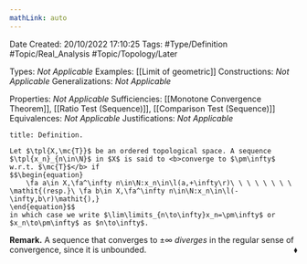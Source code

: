 ```yaml
---
mathLink: auto
---
```


<div class="topSpace"></div>

Date Created: 20/10/2022 17:10:25
Tags: #Type/Definition #Topic/Real_Analysis #Topic/Topology/Later

Types: <i>Not Applicable</i>
Examples: [[Limit of geometric]]
Constructions: <i>Not Applicable</i>
Generalizations: <i>Not Applicable</i>

Properties: <i>Not Applicable</i>
Sufficiencies: [[Monotone Convergence Theorem]], [[Ratio Test (Sequence)]], [[Comparison Test (Sequence)]]
Equivalences: <i>Not Applicable</i>
Justifications: <i>Not Applicable</i>

``` ad-Definition
title: Definition.

Let $\tpl{X,\mc{T}}$ be an ordered topological space. A sequence $\tpl{x_n}_{n\in\N}$ in $X$ is said to <b>converge to $\pm\infty$ w.r.t. $\mc{T}$</b> if
$$\begin{equation}
    \fa a\in X,\fa^\infty n\in\N:x_n\in\l(a,+\infty\r)\ \ \ \ \ \ \ \ \mathit{(resp.}\ \fa b\in X,\fa^\infty n\in\N:x_n\in\l(-\infty,b\r)\mathit{),}
\end{equation}$$
in which case we write $\lim\limits_{n\to\infty}x_n=\pm\infty$ or $x_n\to\pm\infty$ as $n\to\infty$.

```

<b>Remark.</b> A sequence that converges to $\pm\infty$ <i>diverges</i> in the regular sense of convergence, since it is unbounded.<span style="float:right;">$\blacklozenge$</span>
